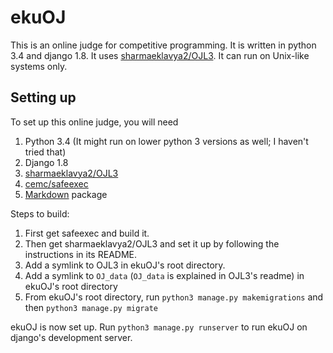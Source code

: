 # ekuOJ

This is an online judge for competitive programming. It is written in python 3.4 and django 1.8. It uses [sharmaeklavya2/OJL3](https://github.com/sharmaeklavya2/OJL3). It can run on Unix-like systems only.

## Setting up

To set up this online judge, you will need

1. Python 3.4 (It might run on lower python 3 versions as well; I haven't tried that)
2. Django 1.8
3. [sharmaeklavya2/OJL3](https://github.com/sharmaeklavya2/OJL3)
4. [cemc/safeexec](https://github.com/cemc/safeexec)
5. [Markdown](https://pypi.python.org/pypi/Markdown) package

Steps to build:

1. First get safeexec and build it.
2. Then get sharmaeklavya2/OJL3 and set it up by following the instructions in its README.
3. Add a symlink to OJL3 in ekuOJ's root directory.
4. Add a symlink to `OJ_data` (`OJ_data` is explained in OJL3's readme) in ekuOJ's root directory
5. From ekuOJ's root directory, run `python3 manage.py makemigrations` and then `python3 manage.py migrate`

ekuOJ is now set up. Run `python3 manage.py runserver` to run ekuOJ on django's development server.
